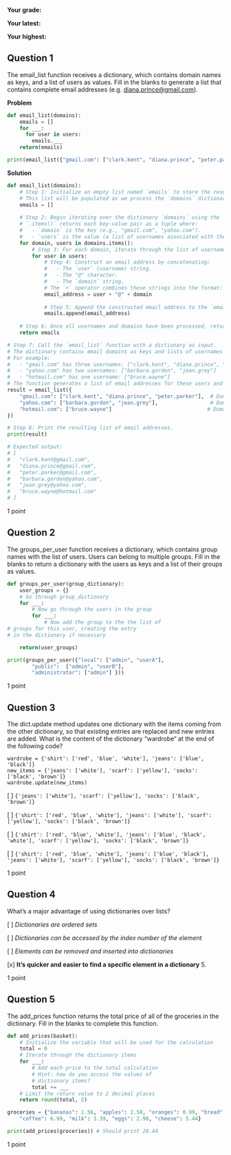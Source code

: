 **Your grade:**

**Your latest:**

**Your highest:**

## Question 1

The email_list function receives a dictionary, which contains domain names as keys, and a list of users as values. Fill in the blanks to generate a list that contains complete email addresses (e.g. diana.prince@gmail.com).

__Problem__
```Python
def email_list(domains):
	emails = []
	for ___:
	  for user in users:
	    emails.___
	return(emails)

print(email_list({"gmail.com": ["clark.kent", "diana.prince", "peter.parker"], "yahoo.com": ["barbara.gordon", "jean.grey"], "hotmail.com": ["bruce.wayne"]}))
```
__Solution__
```Python
def email_list(domains):
    # Step 1: Initialize an empty list named `emails` to store the resulting email addresses.
    # This list will be populated as we process the `domains` dictionary.
    emails = []
    
    # Step 2: Begin iterating over the dictionary `domains` using the `.items()` method.
    # `.items()` returns each key-value pair as a tuple where:
    #   - `domain` is the key (e.g., "gmail.com", "yahoo.com").
    #   - `users` is the value (a list of usernames associated with the domain).
    for domain, users in domains.items():
        # Step 3: For each domain, iterate through the list of usernames (`users`) associated with it.
        for user in users:
            # Step 4: Construct an email address by concatenating:
            #   - The `user` (username) string.
            #   - The "@" character.
            #   - The `domain` string.
            # The `+` operator combines these strings into the format: username@domain.
            email_address = user + "@" + domain
            
            # Step 5: Append the constructed email address to the `emails` list.
            emails.append(email_address)
    
    # Step 6: Once all usernames and domains have been processed, return the populated `emails` list.
    return emails

# Step 7: Call the `email_list` function with a dictionary as input.
# The dictionary contains email domains as keys and lists of usernames as values.
# For example:
#   - "gmail.com" has three usernames: ["clark.kent", "diana.prince", "peter.parker"]
#   - "yahoo.com" has two usernames: ["barbara.gordon", "jean.grey"]
#   - "hotmail.com" has one username: ["bruce.wayne"]
# The function generates a list of email addresses for these users and returns it.
result = email_list({
    "gmail.com": ["clark.kent", "diana.prince", "peter.parker"],  # Domain 1: Three users
    "yahoo.com": ["barbara.gordon", "jean.grey"],                 # Domain 2: Two users
    "hotmail.com": ["bruce.wayne"]                               # Domain 3: One user
})

# Step 8: Print the resulting list of email addresses.
print(result)

# Expected output:
# [
#   "clark.kent@gmail.com",
#   "diana.prince@gmail.com",
#   "peter.parker@gmail.com",
#   "barbara.gordon@yahoo.com",
#   "jean.grey@yahoo.com",
#   "bruce.wayne@hotmail.com"
# ]

```
1 point

## Question 2

The groups_per_user function receives a dictionary, which contains group names with the list of users. Users can belong to multiple groups. Fill in the blanks to return a dictionary with the users as keys and a list of their groups as values. 

```Python
def groups_per_user(group_dictionary):
	user_groups = {}
	# Go through group_dictionary
	for ___:
		# Now go through the users in the group
		for ___:
			# Now add the group to the the list of
# groups for this user, creating the entry
# in the dictionary if necessary

	return(user_groups)

print(groups_per_user({"local": ["admin", "userA"],
		"public":  ["admin", "userB"],
		"administrator": ["admin"] }))
```
1 point

## Question 3

The dict.update method updates one dictionary with the items coming from the other dictionary, so that existing entries are replaced and new entries are added. What is the content of the dictionary “wardrobe“ at the end of the following code?
```
wardrobe = {'shirt': ['red', 'blue', 'white'], 'jeans': ['blue', 'black']}
new_items = {'jeans': ['white'], 'scarf': ['yellow'], 'socks': ['black', 'brown']}
wardrobe.update(new_items)
```


[ ] `{'jeans': ['white'], 'scarf': ['yellow'], 'socks': ['black', 'brown']}`

[ ] `{'shirt': ['red', 'blue', 'white'], 'jeans': ['white'], 'scarf': ['yellow'], 'socks': ['black', 'brown']}`

[ ] `{'shirt': ['red', 'blue', 'white'], 'jeans': ['blue', 'black', 'white'], 'scarf': ['yellow'], 'socks': ['black', 'brown']}`

[ ] `{'shirt': ['red', 'blue', 'white'], 'jeans': ['blue', 'black'], 'jeans': ['white'], 'scarf': ['yellow'], 'socks': ['black', 'brown']}`

1 point

## Question 4

 What’s a major advantage of using dictionaries over lists?

  [ ] *Dictionaries are ordered sets*

  [ ] *Dictionaries can be accessed by the index number of the element*

  [ ] *Elements can be removed and inserted into dictionaries*

  [x] **It’s quicker and easier to find a specific element in a dictionary**
5.

1 point

## Question 5

The add_prices function returns the total price of all of the groceries in the  dictionary. Fill in the blanks to complete this function.
```Python
def add_prices(basket):
	# Initialize the variable that will be used for the calculation
	total = 0
	# Iterate through the dictionary items
	for ___:
		# Add each price to the total calculation
		# Hint: how do you access the values of
		# dictionary items?
		total += ___
	# Limit the return value to 2 decimal places
	return round(total, 2)  

groceries = {"bananas": 1.56, "apples": 2.50, "oranges": 0.99, "bread": 4.59, 
	"coffee": 6.99, "milk": 3.39, "eggs": 2.98, "cheese": 5.44}

print(add_prices(groceries)) # Should print 28.44
```
1 point